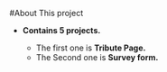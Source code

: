 #About This project

* **Contains 5 projects.**

    * The first one is **Tribute Page.**
    * The Second one is **Survey form.**